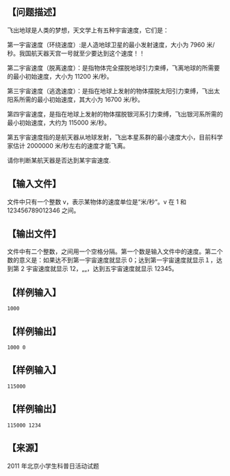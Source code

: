 ## 【问题描述】

飞出地球是人类的梦想，天文学上有五种宇宙速度，它们是：

第一宇宙速度（环绕速度）:是人造地球卫星的最小发射速度，大小为 7960 米/ 秒。我国航天器天宫一号就至少要达到这个速度！！

第二宇宙速度（脱离速度）：是指物体完全摆脱地球引力束缚，飞离地球的所需要的最小初始速度，大小为 11200 米/秒。

 第三宇宙速度（逃逸速度）：是指在地球上发射的物体摆脱太阳引力束缚，飞出太阳系所需的最小初始速度，其大小为 16700 米/秒。

第四宇宙速度，是指在地球上发射的物体摆脱银河系引力束缚，飞出银河系所需的最小初始速度，大约为 115000 米/秒。

第五宇宙速度指的是航天器从地球发射，飞出本星系群的最小速度大小，目前科学家估计 2000000 米/秒左右的速度才能飞离。

请你判断某航天器是否达到某宇宙速度.

## 【输入文件】

文件中只有一个整数 v，表示某物体的速度单位是“米/秒“。v 在 1 和123456789012346 之间。

## 【输出文件】


文件中有二个整数，之间用一个空格分隔。第一个数是输入文件中的速度。第二个数的意义是：如果达不到第一宇宙速度就显示 0；达到第一宇宙速度就显示１，达到第 2 宇宙速度就显示 12，„„，达到五宇宙速度就显示 12345。

## 【样例输入】

```
1000
```
## 【样例输出】

```
1000 0

```
## 【样例输入】

```
115000
```
## 【样例输出】
```
115000 1234
```

## 【来源】

2011 年北京小学生科普日活动试题
